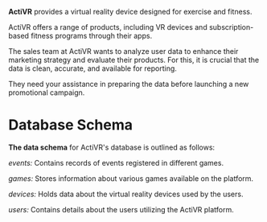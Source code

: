 **ActiVR** provides a virtual reality device designed for exercise and fitness.

ActiVR offers a range of products, including VR devices and subscription-based fitness programs through their apps.

The sales team at ActiVR wants to analyze user data to enhance their marketing strategy and evaluate their products. For this, it is crucial that the data is clean, accurate, and available for reporting.

They need your assistance in preparing the data before launching a new promotional campaign.

# Database Schema

**The data schema** for ActiVR's database is outlined as follows:

*events:* Contains records of events registered in different games.

*games:* Stores information about various games available on the platform.

*devices:* Holds data about the virtual reality devices used by the users.

*users:* Contains details about the users utilizing the ActiVR platform.
